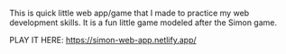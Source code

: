 This is quick little web app/game that I made to practice my web development skills. It is a fun little game modeled after the Simon game.

PLAY IT HERE: https://simon-web-app.netlify.app/
